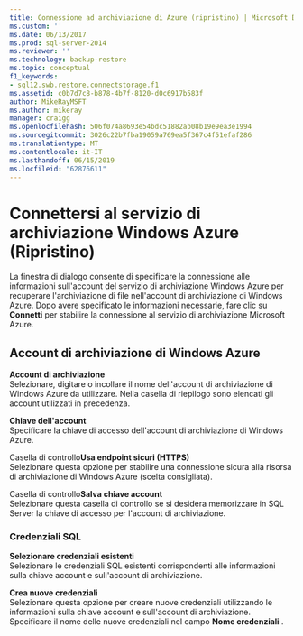 ```yaml
---
title: Connessione ad archiviazione di Azure (ripristino) | Microsoft Docs
ms.custom: ''
ms.date: 06/13/2017
ms.prod: sql-server-2014
ms.reviewer: ''
ms.technology: backup-restore
ms.topic: conceptual
f1_keywords:
- sql12.swb.restore.connectstorage.f1
ms.assetid: c0b7d7c8-b878-4b7f-8120-d0c6917b583f
author: MikeRayMSFT
ms.author: mikeray
manager: craigg
ms.openlocfilehash: 506f074a8693e54bdc51882ab08b19e9ea3e1994
ms.sourcegitcommit: 3026c22b7fba19059a769ea5f367c4f51efaf286
ms.translationtype: MT
ms.contentlocale: it-IT
ms.lasthandoff: 06/15/2019
ms.locfileid: "62876611"
---
```

# <a name="connect-to-windows-azure-storage-restore"></a>Connettersi al servizio di archiviazione Windows Azure (Ripristino)
  La finestra di dialogo consente di specificare la connessione alle informazioni sull'account del servizio di archiviazione Windows Azure per recuperare l'archiviazione di file nell'account di archiviazione di Windows Azure. Dopo avere specificato le informazioni necessarie, fare clic su **Connetti** per stabilire la connessione al servizio di archiviazione Microsoft Azure.  
  
## <a name="windows-azure-storage-account"></a>Account di archiviazione di Windows Azure  
 **Account di archiviazione**  
 Selezionare, digitare o incollare il nome dell'account di archiviazione di Windows Azure da utilizzare. Nella casella di riepilogo sono elencati gli account utilizzati in precedenza.  
  
 **Chiave dell'account**  
 Specificare la chiave di accesso dell'account di archiviazione di Windows Azure.  
  
 Casella di controllo**Usa endpoint sicuri (HTTPS)**  
 Selezionare questa opzione per stabilire una connessione sicura alla risorsa di archiviazione di Windows Azure (scelta consigliata).  
  
 Casella di controllo**Salva chiave account**  
 Selezionare questa casella di controllo se si desidera memorizzare in SQL Server la chiave di accesso per l'account di archiviazione.  
  
### <a name="sql-credential"></a>Credenziali SQL  
 **Selezionare credenziali esistenti**  
 Selezionare le credenziali SQL esistenti corrispondenti alle informazioni sulla chiave account e sull'account di archiviazione.  
  
 **Crea nuove credenziali**  
 Selezionare questa opzione per creare nuove credenziali utilizzando le informazioni sulla chiave account e sull'account di archiviazione. Specificare il nome delle nuove credenziali nel campo **Nome credenziali** .  
  
  
